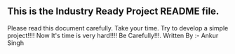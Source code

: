 ## This is the Industry Ready Project README file.
Please read this document carefully. Take your time. 
Try to develop a simple project!!!!
Now It's time is very hard!!!! Be Carefully!!!.
Written By :- Ankur Singh